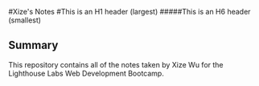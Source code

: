 #Xize's Notes
#This is an H1 header (largest)
#####This is an H6 header (smallest)

## Summary 

This repository contains all of the notes taken by Xize Wu for the Lighthouse Labs Web Development Bootcamp.